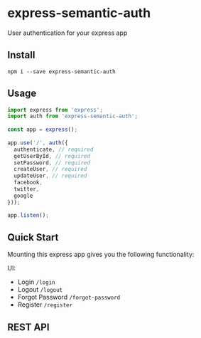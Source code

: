 # express-semantic-auth
User authentication for your express app

## Install 

```
npm i --save express-semantic-auth
```

## Usage

```js
import express from 'express';
import auth from 'express-semantic-auth';
 
const app = express();
 
app.use('/', auth({
  authenticate, // required
  getUserById, // required
  setPassword, // required
  createUser, // required
  updateUser, // required
  facebook,
  twitter,
  google
}));

app.listen();
```

## Quick Start

Mounting this express app gives you the following functionality:

UI:
- Login `/login`
- Logout `/logout`
- Forgot Password `/forgot-password`
- Register `/register`

REST API
- 
